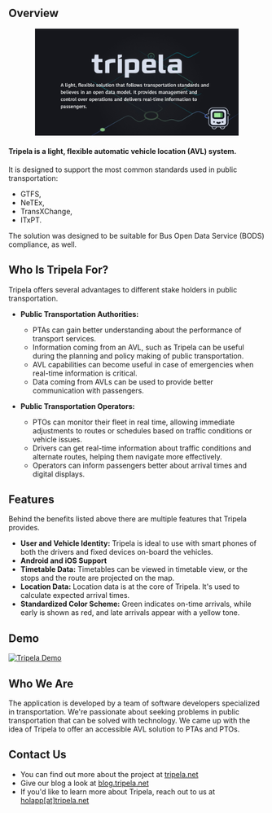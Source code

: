 ## Overview

<p align="center">
  <a href="http://tripela.net" target="blank">
    <picture>
      <source media="(prefers-color-scheme: dark)" srcset="docs/dyrectorio-dark.png">
      <source media="(prefers-color-scheme: light)" srcset="docs/dyrectorio-light.png">
      <img alt="Tripela Header" src="./../docs/header.jpg" width="400">
    </picture>
  </a>
</p>

#### Tripela is a light, flexible automatic vehicle location (AVL) system.

It is designed to support the most common standards used in public transportation:

- GTFS,
- NeTEx,
- TransXChange,
- ITxPT.

The solution was designed to be suitable for Bus Open Data Service (BODS) compliance, as well.

## Who Is Tripela For?

Tripela offers several advantages to different stake holders in public transportation.

- **Public Transportation Authorities:**

  - PTAs can gain better understanding about the performance of transport services.
  - Information coming from an AVL, such as Tripela can be useful during the planning and policy making of public transportation.
  - AVL capabilities can become useful in case of emergencies when real-time information is critical.
  - Data coming from AVLs can be used to provide better communication with passengers.

- **Public Transportation Operators:**
  - PTOs can monitor their fleet in real time, allowing immediate adjustments to routes or schedules based on traffic conditions or vehicle issues.
  - Drivers can get real-time information about traffic conditions and alternate routes, helping them navigate more effectively.
  - Operators can inform passengers better about arrival times and digital displays.

## Features

Behind the benefits listed above there are multiple features that Tripela provides.

- **User and Vehicle Identity:** Tripela is ideal to use with smart phones of both the drivers and fixed devices on-board the vehicles.
- **Android and iOS Support**
- **Timetable Data:** Timetables can be viewed in timetable view, or the stops and the route are projected on the map.
- **Location Data:** Location data is at the core of Tripela. It's used to calculate expected arrival times.
- **Standardized Color Scheme:** Green indicates on-time arrivals, while early is shown as red, and late arrivals appear with a yellow tone.

## Demo

[![Tripela Demo](http://i.ytimg.com/vi/8E0t1BlEJ88/hqdefault.jpg)](https://www.youtube.com/watch?v=8E0t1BlEJ88)

## Who We Are

The application is developed by a team of software developers specialized in transportation. We're passionate about seeking problems in public transportation that can be solved with technology. We came up with the idea of Tripela to offer an accessible AVL solution to PTAs and PTOs.

## Contact Us

- You can find out more about the project at [tripela.net](tripela.net)
- Give our blog a look at [blog.tripela.net](blog.tripela.net)
- If you'd like to learn more about Tripela, reach out to us at [holapp[at]tripela.net](mailto:hola@tripela.net)
